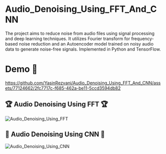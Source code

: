 # Audio_Denoising_Using_FFT_And_CNN
The project aims to reduce noise from audio files using signal processing and deep learning techniques. It utilizes Fourier transform for frequency-based noise reduction and an Autoencoder model trained on noisy audio data to generate noise-free signals. Implemented in Python and TensorFlow.
# Demo :tada:
https://github.com/YasinRezvani/Audio_Denoising_Using_FFT_And_CNN/assets/77124662/2fc7717c-f685-462a-be11-5ccd3594db82
## :trophy: Audio Denoising Using FFT :trophy:
![Audio_Denoising_Using_FFT](https://github.com/YasinRezvani/Audio_Denoising_Using_FFT_And_CNN/assets/77124662/8bc09715-590f-4005-b1fb-b9027a4f23d4)

## :dart: Audio Denoising Using CNN :dart:
![Audio_Denoising_Using_CNN](https://github.com/YasinRezvani/Audio_Denoising_Using_FFT_And_CNN/assets/77124662/b8873d52-819a-45ee-bbd2-0037cf09c30c)
